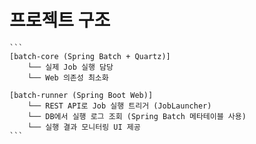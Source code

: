 # 프로젝트 구조

<pre><code>```
[batch-core (Spring Batch + Quartz)]
    └── 실제 Job 실행 담당
    └── Web 의존성 최소화

[batch-runner (Spring Boot Web)]
    └── REST API로 Job 실행 트리거 (JobLauncher)
    └── DB에서 실행 로그 조회 (Spring Batch 메타테이블 사용)
    └── 실행 결과 모니터링 UI 제공
``` </code></pre>